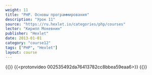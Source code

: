 ```yaml
---
weight: 11
title: "PHP. Основы программирования"
description: "Урок 11"
source: "https://ru.hexlet.io/categories/php/courses"
lector: "Кирилл Мокевнин"
publisher: "Hexlet"
date: 2013-01-01
category: "course12"
tags: ["PHP", "Hexlet"]
layout: course
---
```

{{<players>}}
    {{<protonvideo 002535492da76413782cc8bbea59eaa6>}}
{{</players>}}

